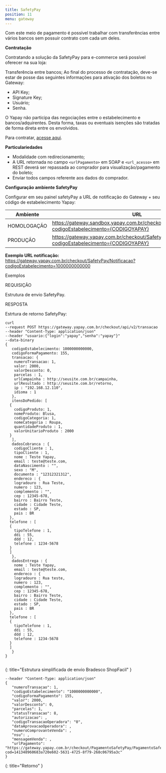 ```yaml
---
title: SafetyPay
position: 11
menu: gateway
---
```



Com este meio de pagamento é possível trabalhar com transferências entre vários bancos sem possuir contrato com cada um deles.

**Contratação**

Contratando a solução da SafetyPay para e-commerce será possível oferecer na sua loja:

Transferência entre bancos;
Ao final do processo de contratação, deve-se estar de posse das seguintes informações para ativação dos boletos no Gateway:

* API Key;
* Signature Key;
* Usuário;
* Senha.

O Yapay não participa das negociações entre o estabelecimento e bancos/adquirentes. Desta forma, taxas ou eventuais isenções são tratadas de forma direta entre os envolvidos.

Para contratar, <a href="http://www.safetypay.com/pt/produtos-e-solucoes/pagamento-online/" target="_blank" class="linkPadraoVerde">acesse aqui</a>.



**Particulariedades**

* Modalidade com redirecionamento;
* A URL retornada no campo `<urlPagamento>` em SOAP e `<url_acesso>` em REST deverá ser repassada ao comprador para visualização/pagamento do boleto;
* Enviar todos campos referente aos dados do comprador.


**Configuração ambiente SafetyPay**

Configurar em seu painel safetyPay a URL de notificação do Gateway + seu código de estabelecimento Yapay:


| Ambiente    | URL                                                                                                    |
|-------------|--------------------------------------------------------------------------------------------------------|
| HOMOLOGAÇÃO | https://gateway.sandbox.yapay.com.br/checkout/SafetyPay/Notificacao?codigoEstabelecimento={CODIGOYAPAY} |
| PRODUÇÃO    | https://gateway.yapay.com.br/checkout/SafetyPay/Notificacao?codigoEstabelecimento={CODIGOYAPAY}   |


**Exemplo URL notificação:** https://gateway.yapay.com.br/checkout/SafetyPay/Notificacao?codigoEstabelecimento=1000000000000


Exemplos

REQUISIÇÃO

Estrutura de envio SafetyPay.

RESPOSTA

Estrtura de retorno SafetyPay:

~~~text
curl
--request POST https://gateway.yapay.com.br/checkout/api/v2/transacao
--header "Content-Type: application/json"
--header "usuario:{"login":"yapay","senha":"yapay"}"
--data-binary
{
   codigoEstabelecimento: 1000000000000,
   codigoFormaPagamento: 155,
   transacao: {
    numeroTransacao: 1,
    valor: 2000,
    valorDesconto: 0,
    parcelas : 1,
    urlCampainha : http://seusite.com.br/campainha,
    urlResultado : http://seusite.com.br/retorno,
    ip : "192.168.12.110",
    idioma : 1
   },
   itensDoPedido: [
  {
    codigoProduto: 1,
    nomeProduto: Blusa,
    codigoCategoria: 1,
    nomeCategoria : Roupa,
    quantidadeProduto : 1,
    valorUnitarioProduto : 2000
  }
   ],
   dadosCobranca : {
    codigoCliente : 1,
    tipoCliente : 1,
    nome : Teste Yapay,
    email : teste@teste.com,
    dataNascimento : "",
    sexo : "M",
    documento : "12312321312",
    endereco : {
    logradouro : Rua Teste,
    numero : 123,
    complemento : "",
    cep : 12345-678,
    bairro : Bairro Teste,
    cidade : Cidade Teste,
    estado : SP,
    pais : BR
  },
  telefone : [
  {
    tipoTelefone : 1,
    ddi : 55,
    ddd : 12,
    telefone : 1234-5678
  }
  ]
   },
   dadosEntrega : {
    nome : Teste Yapay,
    email : teste@teste.com,
    endereco : {
    logradouro : Rua teste,
    numero : 123,
    complemento : "",
    cep : 12345-678,
    bairro : Bairro Teste,
    cidade : Cidade Teste,
    estado : SP,
    pais : BR
  },
  telefone : [
  {
    tipoTelefone : 1,
    ddi : 55,
    ddd : 12,
    telefone : 1234-5678
  }
  ]
   }
}


~~~
{: title="Estrutura simplificada de envio Bradesco ShopFacil" }

~~~text
--header "Content-Type: application/json"
{
   "numeroTransacao": 1,
   "codigoEstabelecimento": "1000000000000",
   "codigoFormaPagamento": 155,
   "valor": 2000,
   "valorDesconto": 0,
   "parcelas": 1,
   "statusTransacao": 8,
   "autorizacao": ,
   "codigoTransacaoOperadora": "0",
   "dataAprovacaoOperadora": ,
   "numeroComprovanteVenda": ,
   "nsu": ,
   "mensagemVenda": ,
   "urlPagamento": "https://gateway.yapay.com.br/checkout/PagamentoSafetyPay/PagamentoSafetyPay.do?cod=141348960683a720e602-5631-4725-8f79-268c06795a3c"
}
~~~
{: title="Retorno" }




